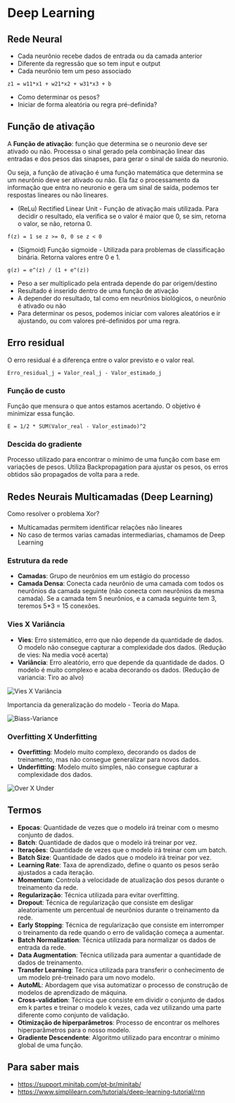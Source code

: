 # Deep Learning

## Rede Neural

- Cada neurônio recebe dados de entrada ou da camada anterior
- Diferente da regressão que so tem input e output
- Cada neurônio tem um peso associado

```plaintext
z1 = w11*x1 + w21*x2 + w31*x3 + b
```

- Como determinar os pesos?
- Iniciar de forma aleatória ou regra pré-definida?

## Função de ativação

A **Função de ativação**: função que determina se o neuronio deve ser ativado ou não. Processa o sinal gerado pela combinação linear das entradas e dos pesos das sinapses, para gerar o sinal de saída do neuronio.

Ou seja, a função de ativação é uma função matemática que determina se um neurônio deve ser ativado ou não. Ela faz o processamento da informação que entra no neuronio e gera um sinal de saída, podemos ter respostas lineares ou não lineares.

- (ReLu) Rectified Linear Unit - Função de ativação mais utilizada. Para decidir o resultado, ela verifica se o valor é maior que 0, se sim, retorna o valor, se não, retorna 0.

```plaintext
f(z) = 1 se z >= 0, 0 se z < 0
```

- (Sigmoid) Função sigmoide - Utilizada para problemas de classificação binária. Retorna valores entre 0 e 1.

```plaintext
g(z) = e^(z) / (1 + e^(z))
```

- Peso a ser multiplicado pela entrada depende do par origem/destino
- Resultado é inserido dentro de uma função de ativação
- A depender do resultado, tal como em neurônios biológicos, o neurônio é ativado ou não
- Para determinar os pesos, podemos iniciar com valores aleatórios e ir ajustando, ou com valores pré-definidos por uma regra.

## Erro residual

O erro residual é a diferença entre o valor previsto e o valor real.

```plaintext
Erro_residual_j = Valor_real_j - Valor_estimado_j
```

### Função de custo

Função que mensura o que antos estamos acertando. O objetivo é minimizar essa função.

```plaintext
E = 1/2 * SUM(Valor_real - Valor_estimado)^2
```

### Descida do gradiente

Processo utilizado para encontrar o mínimo de uma função com base em variações de pesos.
Utiliza Backpropagation para ajustar os pesos, os erros obtidos são propagados de volta para a rede.

## Redes Neurais Multicamadas (Deep Learning)

Como resolver o problema Xor?

- Multicamadas permitem identificar relações não lineares
- No caso de termos varias camadas intermediarias, chamamos de Deep Learning


### Estrutura da rede

- **Camadas**: Grupo de neurônios em um estágio do processo
- **Camada Densa**: Conecta cada neurônio de uma camada com todos os neurônios da camada seguinte (não conecta com neurônios da mesma camada). Se a camada tem 5 neurônios, e a camada seguinte tem 3, teremos 5*3 = 15 conexões.

### Vies X Variância

- **Vies**: Erro sistemático, erro que não depende da quantidade de dados. O modelo não consegue capturar a complexidade dos dados. (Redução de vies: Na media você acerta)
- **Variância**: Erro aleatório, erro que depende da quantidade de dados. O modelo é muito complexo e acaba decorando os dados. (Redução de variancia: Tiro ao alvo)

![Vies X Variância](https://www.appliedaicourse.com/blog/wp-content/uploads/2024/09/low-variance-and-high-variance-947x1024.webp)

Importancia da generalização do modelo - Teoria do Mapa.

![Biass-Variance](https://media.geeksforgeeks.org/wp-content/uploads/20200107023418/1_oO0KYF7Z84nePqfsJ9E0WQ.png)

### Overfitting X Underfitting

- **Overfitting**: Modelo muito complexo, decorando os dados de treinamento, mas não consegue generalizar para novos dados.
- **Underfitting**: Modelo muito simples, não consegue capturar a complexidade dos dados.

![Over X Under](https://i0.wp.com/thecorrelation.in/wp-content/uploads/2022/06/Sambhav-e7a6ca0c.png?fit=2000%2C1414&ssl=1)


## Termos

- **Epocas**: Quantidade de vezes que o modelo irá treinar com o mesmo conjunto de dados.
- **Batch**: Quantidade de dados que o modelo irá treinar por vez.
- **Iterações**: Quantidade de vezes que o modelo irá treinar com um batch.
- **Batch Size**: Quantidade de dados que o modelo irá treinar por vez.
- **Learning Rate**: Taxa de aprendizado, define o quanto os pesos serão ajustados a cada iteração.
- **Momentum**: Controla a velocidade de atualização dos pesos durante o treinamento da rede.
- **Regularização**: Técnica utilizada para evitar overfitting.
- **Dropout**: Técnica de regularização que consiste em desligar aleatoriamente um percentual de neurônios durante o treinamento da rede.
- **Early Stopping**: Técnica de regularização que consiste em interromper o treinamento da rede quando o erro de validação começa a aumentar.
- **Batch Normalization**: Técnica utilizada para normalizar os dados de entrada da rede.
- **Data Augmentation**: Técnica utilizada para aumentar a quantidade de dados de treinamento.
- **Transfer Learning**: Técnica utilizada para transferir o conhecimento de um modelo pré-treinado para um novo modelo.
- **AutoML**: Abordagem que visa automatizar o processo de construção de modelos de aprendizado de máquina.
- **Cross-validation**: Técnica que consiste em dividir o conjunto de dados em k partes e treinar o modelo k vezes, cada vez utilizando uma parte diferente como conjunto de validação.
- **Otimização de hiperparâmetros**: Processo de encontrar os melhores hiperparâmetros para o nosso modelo.
- **Gradiente Descendente**: Algoritmo utilizado para encontrar o mínimo global de uma função.


## Para saber mais
- https://support.minitab.com/pt-br/minitab/
- https://www.simplilearn.com/tutorials/deep-learning-tutorial/rnn
